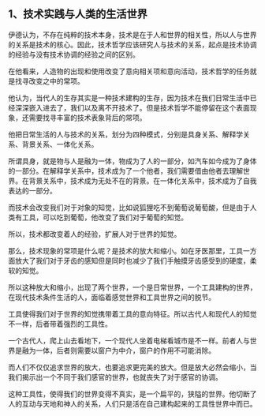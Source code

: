 <h2>1、技术实践与人类的生活世界</h2><p data-pid="kkE1MzP0">伊德认为，不存在纯粹的技术本身，技术是在于人和世界的相关性，所以人与世界的关系是技术的核心。因此，技术哲学应该研究人与技术的关系，起点是技术协调的经验与没有技术协调的经验之间的区别。</p><p data-pid="04D35bCS">在他看来，人造物的出现和使用改变了意向相关项和意向活动，技术哲学的任务就是找寻改变之中的常项。</p><p data-pid="C37z3hgp">他认为，当代人的生存其实是一种技术建构的生存，因为技术在我们日常生活中已经深深嵌入进去了，我们以及离不开技术了。但是技术哲学不能停留在这个表面现象，还需要找寻丰富的技术表象背后的常项。</p><p data-pid="nG_PB8zf">他把日常生活的人与技术的关系，划分为四种模式，分别是具身关系、解释学关系、背景关系、一体化关系。</p><p data-pid="4CFvj2B6">所谓具身，就是物与人是融为一体，物成为了人的一部分，如汽车如今成为了身体的一部分。在解释学关系中，技术成为了一个他者，我们需要借由他者去理解世界。在背景关系中，技术成为无处不在的背景。在一体化关系中，技术成为了自我表达的一部分。</p><p data-pid="vhmdyVkr">而技术会改变我们对于对象的知觉，比如说狐狸吃不到葡萄说葡萄酸，但是由于人类有工具，可以吃到葡萄，他改变了我们对于葡萄的知觉。</p><p data-pid="elYXCcDw">所以，技术都改变着人的经验，扩展人对于世界的知觉。</p><p data-pid="LntyQOlg">那么，技术现象的常项是什么呢？是技术的放大和缩小。如在牙医那里，工具一方面放大了我们对于牙齿的感知但是同时也减少了我们手触摸牙齿感受到的硬度，柔软的知觉。</p><p data-pid="rXCOMdyG">所以这种放大和缩小，出现了两个世界，一个是日常世界，一个工具建构的世界，在现代技术条件生活的人，面临着感觉世界和工具世界之间的脱节。</p><p data-pid="YH_eZCpA">工具使得我们对于世界的知觉携带着工具的意向特征。所以古代人和现代人的知觉不一样，后者带着强烈的工具性。</p><p data-pid="RPyIstTL">一个古代人，爬上山去看地下，一个现代人坐着电梯看城市是不一样。前者人与世界是融为一体，后者则需要以窗户为中介，窗户的作用不可能消除。</p><p data-pid="gyZe2oTQ">而人们不仅仅追求世界的放大，也要追求更完美的放大。但是放大必然会缩小，当我们揭示出一个不同于我们感官的世界，也就丧失了对于感官的协调。</p><p data-pid="AXEimvpf">这种工具性，使得我们的世界变得不真实，是一个扁平的，狭隘的世界。他切断了人的互动与天地和神人的关系，人们只是活在自己建构起来的工具性世界中而已。</p><p></p>